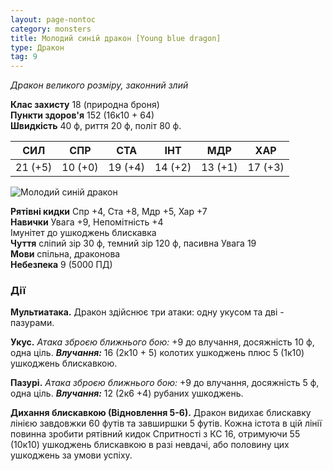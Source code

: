 ```yaml
---
layout: page-nontoc
category: monsters
title: Молодий синій дракон [Young blue dragon]
type: Дракон
tag: 9
---
```


_Дракон великого розміру, законний злий_

**Клас захисту** 18 (природна броня)    
**Пункти здоров'я** 152 (16к10 + 64)    
**Швидкість** 40 ф, риття 20 ф, політ 80 ф.

| СИЛ     | СПР     | СТА     | ІНТ     | МДР     | ХАР     |
| ------- | ------- | ------- | ------- | ------- | ------- |
| 21 (+5) | 10 (+0) | 19 (+4) | 14 (+2) | 13 (+1) | 17 (+3) |

![Молодий синій дракон](https://www.dndbeyond.com/avatars/thumbnails/21222/251/1000/1000/637708181635241108.jpeg)

**Рятівні кидки** Спр +4, Ста +8, Мдр +5, Хар +7    
**Навички** Увага +9, Непомітність +4    
Імунітет до ушкоджень</strong> блискавка    
**Чуття** сліпий зір 30 ф, темний зір 120 ф, пасивна Увага 19    
**Мови** спільна, драконова    
**Небезпека** 9 (5000 ПД)

### Дії
**Мультиатака.** Дракон здійснює три атаки: одну укусом та дві - пазурами.   

**Укус.** _Атака зброєю ближнього бою:_ +9 до влучання, досяжність 10 ф, одна ціль. ***Влучання:*** 16 (2к10 + 5) колотих ушкоджень плюс 5 (1к10) ушкоджень блискавкою.    

**Пазурі.** _Атака зброєю ближнього бою:_ +9 до влучання, досяжність 5 ф, одна ціль. ***Влучання:*** 12 (2к6 +4) рубаних ушкоджень.    

**Дихання блискавкою (Відновлення 5-6).** Дракон видихає блискавку лінією завдовжки 60 футів та завширшки 5 футів. Кожна істота в цій лінії повинна зробити рятівний кидок Спритності з КС 16, отримуючи 55 (10к10) ушкоджень блискавкою в разі невдачі, або половину цих ушкоджень за умови успіху.
